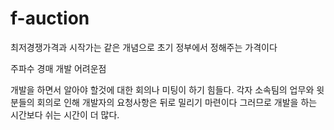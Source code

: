# f-auction

최저경쟁가격과 시작가는 같은 개념으로 초기 정부에서 정해주는 가격이다


주파수 경매 개발 어려운점

개발을 하면서 알아야 할것에 대한 회의나 미팅이 하기 힘들다.
각자 소속팀의 업무와 윗분들의 회의로 인해 개발자의 요청사항은 뒤로 밀리기 마련이다
그러므로 개발을 하는 시간보다 쉬는 시간이 더 많다.
